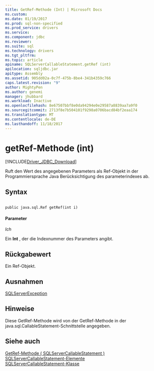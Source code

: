```yaml
---
title: GetRef-Methode (Int) | Microsoft Docs
ms.custom: 
ms.date: 01/19/2017
ms.prod: sql-non-specified
ms.prod_service: drivers
ms.service: 
ms.component: jdbc
ms.reviewer: 
ms.suite: sql
ms.technology: drivers
ms.tgt_pltfrm: 
ms.topic: article
apiname: SQLServerCallableStatement.getRef (int)
apilocation: sqljdbc.jar
apitype: Assembly
ms.assetid: 905dd02a-0c7f-475b-8be4-341b4359c766
caps.latest.revision: "9"
author: MightyPen
ms.author: genemi
manager: jhubbard
ms.workload: Inactive
ms.openlocfilehash: 8e67507bbf8e0da94294e0e29587a8839aa7a9f0
ms.sourcegitcommit: 2713f8e7b504101f9298a0706bacd84bf2eaa174
ms.translationtype: MT
ms.contentlocale: de-DE
ms.lasthandoff: 11/18/2017
---
```

# <a name="getref-method-int"></a>getRef-Methode (int)
[!INCLUDE[Driver_JDBC_Download](../../../includes/driver_jdbc_download.md)]

  Ruft den Wert des angegebenen Parameters als Ref-Objekt in der Programmiersprache Java Berücksichtigung des parameterindexes ab.  
  
## <a name="syntax"></a>Syntax  
  
```  
  
public java.sql.Ref getRef(int i)  
```  
  
#### <a name="parameters"></a>Parameter  
 *Ich*  
  
 Ein **Int** , der die Indexnummer des Parameters angibt.  
  
## <a name="return-value"></a>Rückgabewert  
 Ein Ref-Objekt.  
  
## <a name="exceptions"></a>Ausnahmen  
 [SQLServerException](../../../connect/jdbc/reference/sqlserverexception-class.md)  
  
## <a name="remarks"></a>Hinweise  
 Diese GetRef-Methode wird von der GetRef-Methode in der java.sql.CallableStatement-Schnittstelle angegeben.  
  
## <a name="see-also"></a>Siehe auch  
 [GetRef-Methode &#40; SQLServerCallableStatement &#41;](../../../connect/jdbc/reference/getref-method-sqlservercallablestatement.md)   
 [SQLServerCallableStatement-Elemente](../../../connect/jdbc/reference/sqlservercallablestatement-members.md)   
 [SQLServerCallableStatement-Klasse](../../../connect/jdbc/reference/sqlservercallablestatement-class.md)  
  
  
